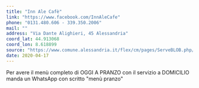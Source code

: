 ```yaml
---
title: "Inn Ale Cafè"
link: "https://www.facebook.com/InnAleCafe"
phone: "0131.480.606 - 339.350.2006"
mail: ""
address: "Via Dante Alighieri, 45 Alessandria"
coord_lat: 44.913068
coord_lon: 8.618899
source: "https://www.comune.alessandria.it/flex/cm/pages/ServeBLOB.php/L/IT/IDPagina/2069"
date: 2020-04-17
---
```


Per avere il menù completo di OGGI A PRANZO con il servizio a DOMICILIO manda un WhatsApp con scritto "menù pranzo"